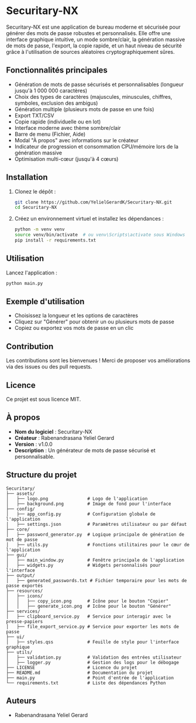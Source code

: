 # Securitary-NX

Securitary-NX est une application de bureau moderne et sécurisée pour générer des mots de passe robustes et personnalisés. Elle offre une interface graphique intuitive, un mode sombre/clair, la génération massive de mots de passe, l'export, la copie rapide, et un haut niveau de sécurité grâce à l'utilisation de sources aléatoires cryptographiquement sûres.

## Fonctionnalités principales
- Génération de mots de passe sécurisés et personnalisables (longueur jusqu'à 1 000 000 caractères)
- Choix des types de caractères (majuscules, minuscules, chiffres, symboles, exclusion des ambigus)
- Génération multiple (plusieurs mots de passe en une fois)
- Export TXT/CSV
- Copie rapide (individuelle ou en lot)
- Interface moderne avec thème sombre/clair
- Barre de menu (Fichier, Aide)
- Modal "À propos" avec informations sur le créateur
- Indicateur de progression et consommation CPU/mémoire lors de la génération massive
- Optimisation multi-cœur (jusqu'à 4 cœurs)

## Installation

1. Clonez le dépôt :
   ```bash
   git clone https://github.com/YelielGerardK/Securitary-NX.git
   cd Securitary-NX
   ```
2. Créez un environnement virtuel et installez les dépendances :
   ```bash
   python -m venv venv
   source venv/bin/activate  # ou venv\Scripts\activate sous Windows
   pip install -r requirements.txt
   ```

## Utilisation

Lancez l'application :
```bash
python main.py
```

## Exemple d'utilisation
- Choisissez la longueur et les options de caractères
- Cliquez sur "Générer" pour obtenir un ou plusieurs mots de passe
- Copiez ou exportez vos mots de passe en un clic

## Contribution
Les contributions sont les bienvenues ! Merci de proposer vos améliorations via des issues ou des pull requests.

## Licence
Ce projet est sous licence MIT.

## À propos
- **Nom du logiciel** : Securitary-NX
- **Créateur** : Rabenandrasana Yeliel Gerard
- **Version** : v1.0.0
- **Description** : Un générateur de mots de passe sécurisé et personnalisable.

## Structure du projet

```
Securitary/
├── assets/
│   ├── logo.png               # Logo de l'application
│   ├── background.png         # Image de fond pour l'interface
├── config/
│   ├── app_config.py          # Configuration globale de l'application
│   ├── settings.json          # Paramètres utilisateur ou par défaut
├── core/
│   ├── password_generator.py  # Logique principale de génération de mot de passe
│   ├── utils.py               # Fonctions utilitaires pour le cœur de l'application
├── gui/
│   ├── main_window.py         # Fenêtre principale de l'application
│   ├── widgets.py             # Widgets personnalisés pour l'interface
├── output/
│   ├── generated_passwords.txt # Fichier temporaire pour les mots de passe exportés
├── resources/
│   ├── icons/
│   │   ├── copy_icon.png      # Icône pour le bouton "Copier"
│   │   ├── generate_icon.png  # Icône pour le bouton "Générer"
├── services/
│   ├── clipboard_service.py   # Service pour interagir avec le presse-papiers
│   ├── file_export_service.py # Service pour exporter les mots de passe
├── ui/
│   ├── styles.qss             # Feuille de style pour l'interface graphique
├── utils/
│   ├── validation.py          # Validation des entrées utilisateur
│   ├── logger.py              # Gestion des logs pour le débogage
├── LICENSE                    # Licence du projet
├── README.md                  # Documentation du projet
├── main.py                    # Point d'entrée de l'application
└── requirements.txt           # Liste des dépendances Python
```


## Auteurs
- Rabenandrasana Yeliel Gerard
